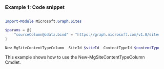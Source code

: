 ### Example 1: Code snippet

```powershell

Import-Module Microsoft.Graph.Sites

$params = @{
	"sourceColumn@odata.bind" = "https://graph.microsoft.com/v1.0/sites/root/columns/99ddcf45-e2f7-4f17-82b0-6fba34445103"
}

New-MgSiteContentTypeColumn -SiteId $siteId -ContentTypeId $contentTypeId -BodyParameter $params

```
This example shows how to use the New-MgSiteContentTypeColumn Cmdlet.

